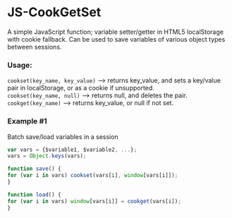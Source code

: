 # JS-CookGetSet
A simple JavaScript function; variable setter/getter in HTML5 localStorage with cookie fallback.
Can be used to save variables of various object types between sessions.

### Usage:
`cookset(key_name, key_value)` --> returns key_value, and sets a key/value pair in localStorage, or as a cookie if unsupported.  
`cookset(key_name, null)` --> returns null, and deletes the pair.  
`cookget(key_name)` --> returns key_value, or null if not set.


### Example #1
Batch save/load variables in a session
~~~~js
var vars = {$variable1, $variable2, ...};
vars = Object.keys(vars);

function save() {
for (var i in vars) cookset(vars[i], window[vars[i]]);
}

function load() {
for (var i in vars) window[vars[i]] = cookget(vars[i]);
}
~~~~
